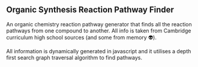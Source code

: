 ## Organic Synthesis Reaction Pathway Finder

An organic chemistry reaction pathway generator that finds all the reaction pathways from one compound to another. All info is taken from Cambridge curriculum high school sources (and some from memory 👽). 

All information is dynamically generated in javascript and it utilises a depth first search graph traversal algorithm to find pathways.
